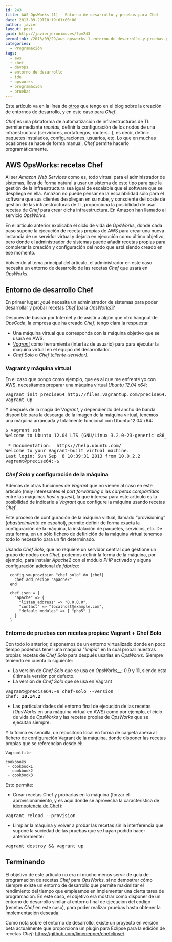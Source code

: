 ```yaml
---
id: 243
title: AWS OpsWorks (1) – Entorno de desarrollo y pruebas para Chef
date: 2013-09-29T18:19:01+00:00
author: javier
layout: post
guid: http://javierjeronimo.es/?p=243
permalink: /2013/09/29/aws-opsworks-1-entorno-de-desarrollo-y-pruebas-para-chef/
categories:
  - Programación
tags:
  - aws
  - chef
  - devops
  - entorno de desarrollo
  - ide
  - opsworks
  - programación
  - pruebas
---
```

Este artículo va en la línea de [otros](http://javierjeronimo.es/?p=164 "Entorno de desarrollo Android") que tengo en el blog sobre la creación de entornos de desarrollo, y en este caso para _Chef_.

_Chef_ es una plataforma de automatización de infraestructuras de TI: permite mediante _recetas_, definir la configuración de los nodos de una infraestructura (servidores, cortafuegos, routers&#8230;), es decir, definir: paquetes instalados, configuraciones, usuarios, etc. Lo que en muchas ocasiones se hace de forma manual, _Chef_ permite hacerlo programáticamente.

## AWS OpsWorks: recetas Chef

Al ser _Amazon Web Services_ como es, todo virtual para el administrador de sistemas, lleva de forma natural a usar un sistema de este tipo para que la gestión de la infraestructura sea igual de escalable que el software que se despliega en ella. Amazon no puede pensar en la escalabilidad sólo para el software que sus clientes despliegan en su nube, y consciente del coste de gestión de las infraestructuras de TI, proporciona la posibilidad de usar recetas de _Chef_ para crear dicha infraestructura. En Amazon han llamado al servicio _OpsWorks_.

En el artículo anterior explicaba el ciclo de vida de _OpsWorks_, donde cada paso supone la ejecución de recetas propias de AWS para crear una nueva instancia de un servidor virtual y dejarla en ejecución como último objetivo, pero donde el administrador de sistemas puede añadir recetas propias para completar la creación y configuración del nodo que está siendo creado en ese momento.

Volviendo al tema principal del artículo, el administrador en este caso necesita un entorno de desarrollo de las recetas _Chef_ que usará en _OpsWorks_.

## Entorno de desarrollo Chef

En primer lugar: ¿qué necesita un administrador de sistemas para poder desarrollar y probar recetas _Chef_ [para _OpsWorks_]?

Después de buscar por Internet y de asistir a algún que otro hangout de _OpsCode_, la empresa que ha creado _Chef_, tengo clara la respuesta:

  * Una máquina virtual que corresponda con la máquina objetivo que se usará en AWS.
  * [_Vagrant_](http://www.vagrantup.com/) como herramienta (interfaz de usuario) para para ejecutar la máquina virtual en el equipo del desarrollador.
  * [_Chef Solo_](http://docs.opscode.com/chef_solo.html) _o Chef (cliente-servidor)._

### Vagrant y máquina virtual

En el caso que pongo como ejemplo, que es al que me enfrenté yo con AWS, necesitamos preparar una máquina virtual _Ubuntu 12.04 x64_:

<pre>vagrant init precise64 http://files.vagrantup.com/precise64.box
vagrant up</pre>

Y después de la magia de _Vagrant_, y dependiendo del ancho de banda disponible para la descarga de la imagen de la máquina virtual, tenemos una máquina arrancada y totalmente funcional con Ubuntu 12.04 x64:

<pre>$ vagrant ssh
Welcome to Ubuntu 12.04 LTS (GNU/Linux 3.2.0-23-generic x86_64)

 * Documentation:  https://help.ubuntu.com/
Welcome to your Vagrant-built virtual machine.
Last login: Sun Sep  8 10:39:31 2013 from 10.0.2.2
vagrant@precise64:~$</pre>

### _Chef Solo_ y configuración de la máquina

Además de otras funciones de _Vagrant_ que no vienen al caso en este artículo (muy interesantes el _port forwarding_ o las _carpetas compartidas_ entre las máquinas _host_ y _guest_), la que interesa para este artículo es la posibilidad de indicarle a _Vagrant_ que configure la máquina usando recetas _Chef_.

Este proceso de configuración de la máquina virtual, llamado &#8220;provisioning&#8221; (_abastecimiento_ en español), permite definir de forma exacta la configuración de la máquina, la instalación de paquetes, servicios, etc. De esta forma, en un sólo fichero de definición de la máquina virtual tenemos todo lo necesario para un fin determinado.

Usando _Chef Solo_, que no requiere un servidor central que gestione un grupo de nodos con _Chef_, podemos definir la forma de la máquina, por ejemplo, para instalar _Apache2_ con el módulo _PHP_ activado y alguna configuración adicional _de fábrica_:

      config.vm.provision "chef_solo" do |chef|
        chef.add_recipe "apache2"
      end
    
      chef.json = {
        "apache" => {
          "listen_address" => "0.0.0.0",
          "contact" => "localhost@example.com",
          "default_modules" => [ "php5" ]
        }
      }

### Entorno de pruebas con recetas propias: Vagrant + Chef Solo

Con todo lo anterior, disponemos de un entorno virtualizado donde en poco tiempo podemos tener una máquina &#8220;_limpia_&#8221; en la cual probar nuestras propias recetas de _Chef Solo_ para después usarlas en _OpsWorks_. Siempre teniendo en cuenta lo siguiente:

  * La versión de _Chef Solo_ que se usa en _OpsWorks___: 0.9 y **11**, siendo esta última la versión por defecto.
  * La versión de _Chef Solo_ que se usa en Vagrant

<pre>vagrant@precise64:~$ chef-solo --version
Chef: <strong>10.14.2</strong></pre>

  * Las particularidades del entorno final de ejecución de las recetas (_OpsWorks_ en una máquina virtual en AWS) como por ejemplo, el ciclo de vida de _OpsWorks_ y las recetas propias de _OpsWorks_ que se ejecutan siempre.

Y la forma es sencilla, un repositorio local en forma de carpeta anexa al fichero de configuración Vagrant de la máquina, donde disponer las recetas propias que se referencian desde él:

    Vagrantfile
    
    cookbooks
     - cookbook1
     - cookbook2
     - cookbook3

Esto permite:

  * Crear recetas Chef y probarlas en la máquina (forzar el aprovisionamiento, y es aquí donde se aprovecha la característica de [idempotencia de Chef](http://es.wikipedia.org/wiki/Idempotencia_%28inform%C3%A1tica%29)):

<pre>vagrant reload --provision</pre>

  * Limpiar la máquina y volver a probar las recetas sin la interferencia que supone la suciedad de las pruebas que se hayan podido hacer anteriormente:

<pre>vagrant destroy && vagrant up</pre>

## Terminando

El objetivo de este artículo no era ni mucho menos servir de guía de programación de recetas _Chef_ para _OpsWorks_, si no demostrar cómo siempre existe un entorno de desarrollo que permite maximizar el rendimiento del tiempo que empleamos en implementar una cierta tarea de programación. En este caso, el objetivo era mostrar como disponer de un entorno de desarrollo similar al entorno final de ejecución del código (recetas _Chef_ en este caso), para poder realizar pruebas hasta obtener la implementación deseada.

Como nota sobre el entorno de desarrollo, existe un proyecto en versión beta actualmente que proporciona un plugin para Eclipse para la edición de recetas _Chef_: https://github.com/limepepper/chefclipse/